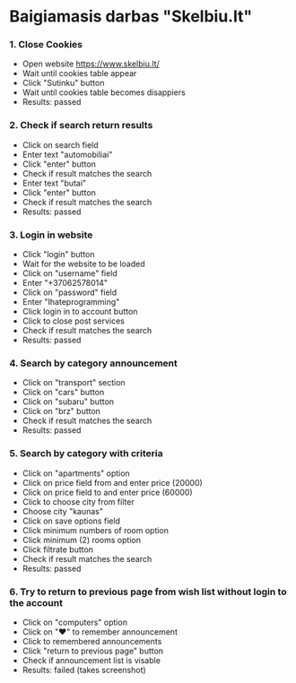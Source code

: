 ﻿# Baigiamasis darbas "Skelbiu.lt"
### 1. Close Cookies
* Open website https://www.skelbiu.lt/
* Wait until cookies table appear
* Click  "Sutinku" button
* Wait until cookies table becomes disappiers
* Results: passed
### 2. Check if search return results 
* Click on search field
* Enter text "automobiliai"
* Click "enter" button
* Check if result matches the search
* Enter text "butai"
* Click "enter" button
* Check if result matches the search
* Results: passed
### 3. Login in website
* Click "login" button
* Wait for the website to be loaded
* Click on "username" field
* Enter "+37062578014"
* Click on "password" field
* Enter "Ihateprogramming"
* Click login in to account button
* Click to close post services
* Check if result matches the search
* Results: passed
### 4. Search by category announcement
* Click on "transport" section
* Click on "cars" button
* Click on "subaru" button
* Click on "brz" button
* Check if result matches the search
* Results: passed
### 5. Search by category with criteria
* Click on "apartments" option
* Click on price field from and enter price (20000)
* Click on price field to and enter price (60000)
* Click to choose city from filter 
* Choose city "kaunas"
* Click on save options field
* Click minimum numbers of room option
* Click minimum (2) rooms option
* Click filtrate button
* Check if result matches the search
* Results: passed
### 6. Try to return to previous page from wish list without login to the account
* Click on "computers" option
* Click on "♥" to remember announcement
* Click to remembered announcements
* Click "return to previous page" button
* Check if announcement list is visable
* Results: failed (takes screenshot)
